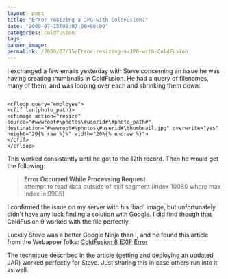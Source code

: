 ```yaml
---
layout: post
title: "Error resizing a JPG with ColdFusion?"
date: "2009-07-15T09:07:00+06:00"
categories: coldfusion 
tags: 
banner_image: 
permalink: /2009/07/15/Error-resizing-a-JPG-with-ColdFusion
---
```


I exchanged a few emails yesterday with Steve concerning an issue he was having creating thumbnails in ColdFusion. He had a query of filenames, many of them, and was looping over each and shrinking them down:

<code>
&lt;cfloop query="employee"&gt;
&lt;cfif len(photo_path)&gt;
&lt;cfimage action="resize"
source="#wwwroot#\photos\#userid#\#photo_path#"
destination="#wwwroot#\photos\#userid#\thumbnail.jpg" overwrite="yes" height="20{% raw %}%" width="20%{% endraw %}"&gt;
&lt;/cfif&gt;
&lt;/cfloop&gt;
</code>

This worked consistently until he got to the 12th record. Then he would get the following:

<blockquote>
<p>
<b>Error Occurred While Processing Request</b><br/>
attempt to read data outside of exif segment (index 10080 where max index is 9905)
</p>
</blockquote>

I confirmed the issue on my server with his 'bad' image, but unfortunately didn't have any luck finding a solution with Google. I did find though that ColdFusion 9 worked with the file perfectly. 

Luckily Steve was a better Google Ninja than I, and he found this article from the Webapper folks: <a href="http://www.webapper.com/blog/index.php/2007/10/26/coldfusion-8-exif-error/">ColdFusion 8 EXIF Error</a>

The technique described in the article (getting and deploying an updated JAR) worked perfectly for Steve. Just sharing this in case others run into it as well.